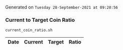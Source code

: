 Generated on `Tuesday 28-September-2021 at 09:20:56`

### Current to Target Coin Ratio
`current_coin_ratio.sh`

Date|Current|Target|Ratio
---|---|---|---
